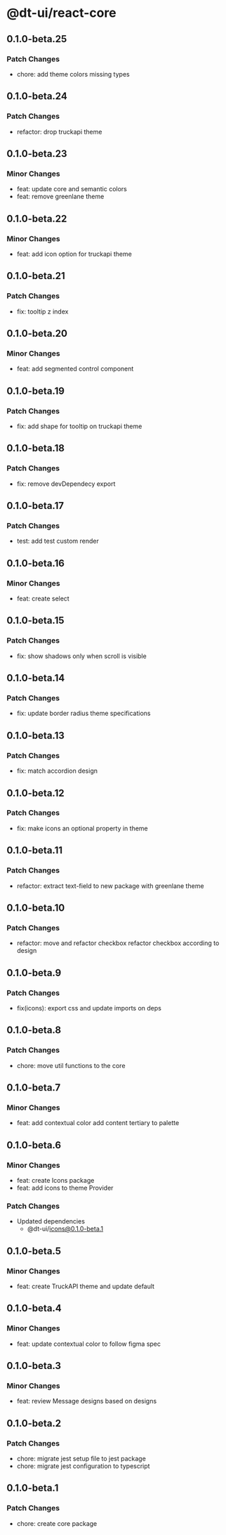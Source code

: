 # @dt-ui/react-core

## 0.1.0-beta.25

### Patch Changes

- chore: add theme colors missing types

## 0.1.0-beta.24

### Patch Changes

- refactor: drop truckapi theme

## 0.1.0-beta.23

### Minor Changes

- feat: update core and semantic colors
- feat: remove greenlane theme

## 0.1.0-beta.22

### Minor Changes

- feat: add icon option for truckapi theme

## 0.1.0-beta.21

### Patch Changes

- fix: tooltip z index

## 0.1.0-beta.20

### Minor Changes

- feat: add segmented control component

## 0.1.0-beta.19

### Patch Changes

- fix: add shape for tooltip on truckapi theme

## 0.1.0-beta.18

### Patch Changes

- fix: remove devDependecy export

## 0.1.0-beta.17

### Patch Changes

- test: add test custom render

## 0.1.0-beta.16

### Minor Changes

- feat: create select

## 0.1.0-beta.15

### Patch Changes

- fix: show shadows only when scroll is visible

## 0.1.0-beta.14

### Patch Changes

- fix: update border radius theme specifications

## 0.1.0-beta.13

### Patch Changes

- fix: match accordion design

## 0.1.0-beta.12

### Patch Changes

- fix: make icons an optional property in theme

## 0.1.0-beta.11

### Patch Changes

- refactor: extract text-field to new package with greenlane theme

## 0.1.0-beta.10

### Patch Changes

- refactor: move and refactor checkbox refactor checkbox according to design

## 0.1.0-beta.9

### Patch Changes

- fix(icons): export css and update imports on deps

## 0.1.0-beta.8

### Patch Changes

- chore: move util functions to the core

## 0.1.0-beta.7

### Minor Changes

- feat: add contextual color add content tertiary to palette

## 0.1.0-beta.6

### Minor Changes

- feat: create Icons package
- feat: add icons to theme Provider

### Patch Changes

- Updated dependencies
  - @dt-ui/icons@0.1.0-beta.1

## 0.1.0-beta.5

### Minor Changes

- feat: create TruckAPI theme and update default

## 0.1.0-beta.4

### Minor Changes

- feat: update contextual color to follow figma spec

## 0.1.0-beta.3

### Minor Changes

- feat: review Message designs based on designs

## 0.1.0-beta.2

### Patch Changes

- chore: migrate jest setup file to jest package
- chore: migrate jest configuration to typescript

## 0.1.0-beta.1

### Patch Changes

- chore: create core package
